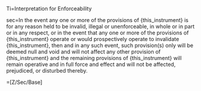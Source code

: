 Ti=Interpretation for Enforceability

sec=In the event any one or more of the provisions of {this_instrument} is for any reason held to be invalid, illegal or unenforceable, in whole or in part or in any respect, or in the event that any one or more of the provisions of {this_instrument} operate or would prospectively operate to invalidate {this_instrument}, then and in any such event, such provision(s) only will be deemed null and void and will not affect any other provision of {this_instrument} and the remaining provisions of {this_instrument} will remain operative and in full force and effect and will not be affected, prejudiced, or disturbed thereby.

=[Z/Sec/Base]